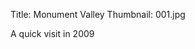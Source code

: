 Title: Monument Valley
Thumbnail: 001.jpg

A quick visit in 2009


[//]: # (Generated from an export of the "US 09/Monument Valley Gallery" album with File Name as "Sequential")
